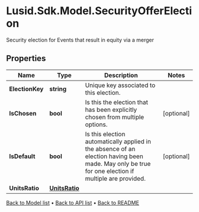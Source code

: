 # Lusid.Sdk.Model.SecurityOfferElection
Security election for Events that result in equity via a merger

## Properties

Name | Type | Description | Notes
------------ | ------------- | ------------- | -------------
**ElectionKey** | **string** | Unique key associated to this election. | 
**IsChosen** | **bool** | Is this the election that has been explicitly chosen from multiple options. | [optional] 
**IsDefault** | **bool** | Is this election automatically applied in the absence of an election having been made.  May only be true for one election if multiple are provided. | [optional] 
**UnitsRatio** | [**UnitsRatio**](UnitsRatio.md) |  | 

[Back to Model list](../README.md#documentation-for-models) &#8226; [Back to API list](../README.md#documentation-for-api-endpoints) &#8226; [Back to README](../README.md)

